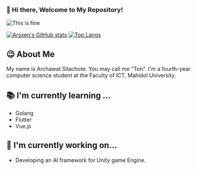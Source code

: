 ### 👋 Hi there, Welcome to My Repository! 

![This is fine](https://media.giphy.com/media/QMHoU66sBXqqLqYvGO/giphy.gif)

[![Arsxen's GitHub stats](https://github-readme-stats.vercel.app/api?username=arsxen&theme=tokyonight&show_icons=true)](https://github.com/Arsxen)
[![Top Langs](https://github-readme-stats.vercel.app/api/top-langs/?username=arsxen&layout=compact)](https://github.com/Arsxen)

## 😉 About Me 

My name is Archawat Silachote. You may call me "Ton". I'm a fourth-year computer science student at the Faculty of ICT, Mahidol University.

## 📚 I'm currently learning ...

- Golang
- Flutter
- Vue.js

## 🔧 I'm currently working on...

- Developing an AI framework for Unity game Engine.
